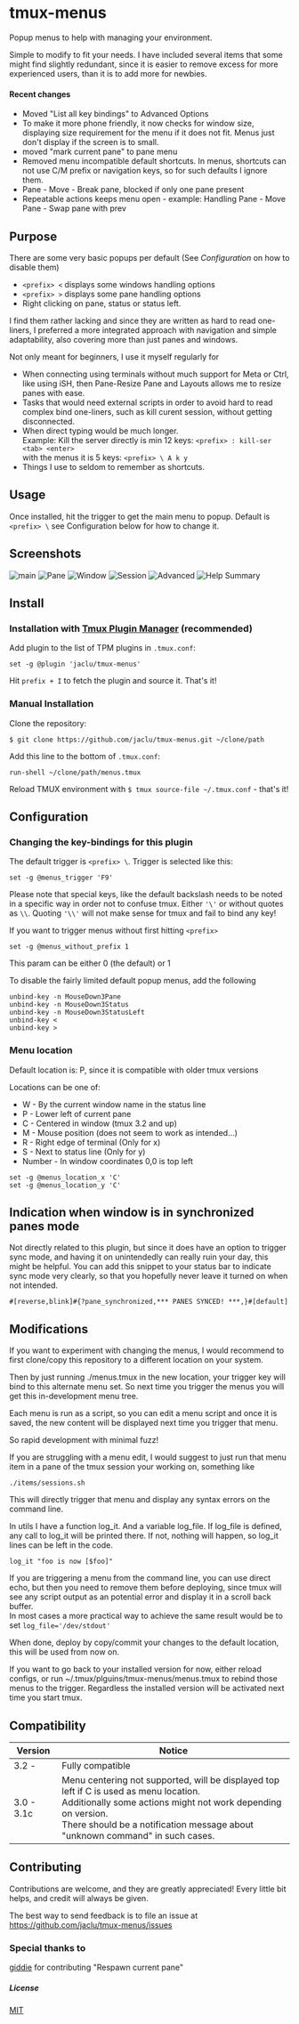 # tmux-menus

Popup menus to help with managing your environment.

Simple to modify to fit your needs. I have included several items that some might find slightly redundant, since it is easier to remove excess for more experienced users, than it is to add more for newbies.

#### Recent changes

- Moved "List all key bindings" to Advanced Options
- To make it more phone friendly, it now checks for window size, displaying size requirement for the menu if it does not fit. Menus just don't display if the screen is to small.
- moved "mark current pane" to pane menu
- Removed menu incompatible default shortcuts. In menus, shortcuts can not use C/M prefix or navigation keys, so for such defaults I ignore them.
- Pane - Move - Break pane, blocked if only one pane present
- Repeatable actions keeps menu open - example: Handling Pane - Move Pane - Swap pane with prev

## Purpose

There are some very basic popups per default (See *Configuration* on how to disable them)

-   `<prefix> <` displays some windows handling options
-   `<prefix> >` displays some pane handling options
-   Right clicking on pane, status or status left.

I find them rather lacking and since they are written as hard to read one-liners, I preferred a more integrated approach with navigation and simple adaptability, also covering more than just panes and windows.

Not only meant for beginners, I use it myself regularly for

- When connecting using terminals without much support for Meta or Ctrl, like using iSH, then Pane-Resize Pane and Layouts allows me to resize panes with ease.
- Tasks that would need external scripts in order to avoid hard to read complex bind one-liners, such as kill curent session, without getting disconnected.
- When direct typing would be much longer.<br> Example: Kill the server directly is min 12 keys: `<prefix> : kill-ser <tab> <enter>` <br> with the menus it is 5 keys: `<prefix> \ A k y ` <br>
- Things I use to seldom to remember as shortcuts.

## Usage

Once installed, hit the trigger to get the main menu to popup.
Default is `<prefix> \` see Configuration below for how to change it.

## Screenshots
![main](https://user-images.githubusercontent.com/5046648/162342967-c623317e-4865-4957-b80d-828e33e6daa5.png)
![Pane](https://user-images.githubusercontent.com/5046648/162336772-2ea33840-dd02-4119-acf6-555fe87c6304.png)
![Window](https://user-images.githubusercontent.com/5046648/163653392-1e870761-2e49-4764-b133-8122d41e9a8d.png)
![Session](https://user-images.githubusercontent.com/5046648/160181163-7917147d-89e7-4d75-945d-e2e7ef59b71d.png)
![Advanced](https://user-images.githubusercontent.com/5046648/162164528-9cd1d1db-cdf9-4681-9cad-67b581e681a8.png)
![Help Summary](https://user-images.githubusercontent.com/5046648/160181272-26f4249f-6424-4ed2-9509-89e5dca7234f.png)

## Install

### Installation with [Tmux Plugin Manager](https://github.com/tmux-plugins/tpm) (recommended)

Add plugin to the list of TPM plugins in `.tmux.conf`:

    set -g @plugin 'jaclu/tmux-menus'

Hit `prefix + I` to fetch the plugin and source it. That's it!

### Manual Installation

Clone the repository:

    $ git clone https://github.com/jaclu/tmux-menus.git ~/clone/path

Add this line to the bottom of `.tmux.conf`:

    run-shell ~/clone/path/menus.tmux

Reload TMUX environment with `$ tmux source-file ~/.tmux.conf` - that's it!

## Configuration

### Changing the key-bindings for this plugin

The default trigger is `<prefix> \`. Trigger is selected like this:

```
set -g @menus_trigger 'F9'
```

Please note that special keys, like the default backslash needs to be noted in a specific way in order not to confuse tmux.
Either `'\'` or without quotes as `\\`. Quoting `'\\'` will not make sense for tmux and fail to bind any key!

If you want to trigger menus without first hitting `<prefix>`

```
set -g @menus_without_prefix 1
```

This param can be either 0 (the default) or 1

To disable the fairly limited default popup menus, add the following
```
unbind-key -n MouseDown3Pane
unbind-key -n MouseDown3Status
unbind-key -n MouseDown3StatusLeft
unbind-key <
unbind-key >
```

### Menu location

Default location is: P, since it is compatible with older tmux versions

Locations can be one of:

-   W - By the current window name in the status line
-   P - Lower left of current pane
-   C - Centered in window (tmux 3.2 and up)
-   M - Mouse position (does not seem to work as intended...)
-   R - Right edge of terminal (Only for x)
-   S - Next to status line (Only for y)
-   Number - In window coordinates 0,0 is top left

```tmux
set -g @menus_location_x 'C'
set -g @menus_location_y 'C'
```

## Indication when window is in synchronized panes mode

Not directly related to this plugin, but since it does have an option to trigger sync mode, and having it on unintendedly can really ruin your day, this might be helpful. You can add this snippet to your status bar to indicate sync mode very clearly, so that you hopefully never leave it turned on when not intended.

```
#[reverse,blink]#{?pane_synchronized,*** PANES SYNCED! ***,}#[default]
```

## Modifications

If you want to experiment with changing the menus, I would recommend to first clone/copy this repository to a different location on your system.

Then by just running ./menus.tmux in the new location, your trigger key will bind to this alternate menu set.
So next time you trigger the menus you will get this in-development menu tree.

Each menu is run as a script, so you can edit a menu script and once it is saved, the new content will be displayed next time you trigger that menu.

So rapid development with minimal fuzz!

If you are struggling with a menu edit, I would suggest to just run that menu item in a pane of the tmux session your working on, something like

```
./items/sessions.sh
```

This will directly trigger that menu and display any syntax errors on the command line.

In utils I have a function log_it. And a variable log_file. If log_file is defined, any call to log_it will be printed there. If not, nothing will happen, so log_it lines can be left in the code.

```
log_it "foo is now [$foo]"
```

If you are triggering a menu from the command line, you can use direct echo, but then you need to remove them before deploying, since tmux will see any script output as an potential error and display it in a scroll back buffer.<br>In most cases a more practical way to achieve the same result would be to set
`log_file='/dev/stdout'`

When done, deploy by copy/commit your changes to the default location, this will be used from now on.

If you want to go back to your installed version for now, either reload configs, or run ~/.tmux/plguins/tmux-menus/menus.tmux to rebind those menus to the trigger. Regardless the installed version will be activated next time you start tmux.

## Compatibility

| Version    | Notice                                                                                                                                                                                                                                        |
| ---------- | --------------------------------------------------------------------------------------------------------------------------------------------------------------------------------------------------------------------------------------------- |
| 3.2 -      | Fully compatible                                                                                                                                                                                                                              |
| 3.0 - 3.1c | Menu centering not supported, will be displayed top left if C is used as menu location. <br>Additionally some actions might not work depending on version. <br> There should be a notification message about "unknown command" in such cases. |

## Contributing

Contributions are welcome, and they are greatly appreciated! Every little bit helps, and credit will always be given.

The best way to send feedback is to file an issue at https://github.com/jaclu/tmux-menus/issues

### Special thanks to
[giddie](https://github.com/giddie) for contributing "Respawn current pane"

##### License

[MIT](LICENSE.md)

